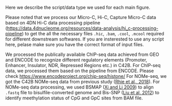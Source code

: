 Here we describe the script/data type we used for each main figure. 

Please noted that we process our Micro-C, Hi-C, Capture Micro-C data based on 4DN Hi-C data processing pipeline (https://data.4dnucleome.org/resources/data-analysis/hi_c-processing-pipeline) to get the all the necessary files ```.hic```, ```.bam```, ```.cool```, ```.mcool``` required for different downstream softwares. If you are insterested to use any script here, pelase make sure you have the correct format of input files.

We processed the publically available ChIP-seq data achieved from GEO and ENCODE to recognize different regulatory elements (Promoter, Enhancer, Insulator, NDR, Repressed Regions etc.) in C42B. For ChIP-seq data, we processed them based on the pipeline from ENCODE. Please check https://www.encodeproject.org/chip-seq/histone/
For NOMe-seq, we got the C42B NOMe-seq data from previous study ([Rhie et al., 2018](https://pubmed.ncbi.nlm.nih.gov/29429977Bis/)). For NOMe-seq data processing, we used BSMAP ([Xi and Li 2009](https://bmcbioinformatics.biomedcentral.com/articles/10.1186/1471-2105-10-232)) to align ```.fastq``` file to bisulfile-converted genome and Bis-SNP ([Liu et al. 2012](https://genomebiology.biomedcentral.com/articles/10.1186/gb-2012-13-7-r61)) to identify meethylation status of CpG and GpC sites from BAM file.
